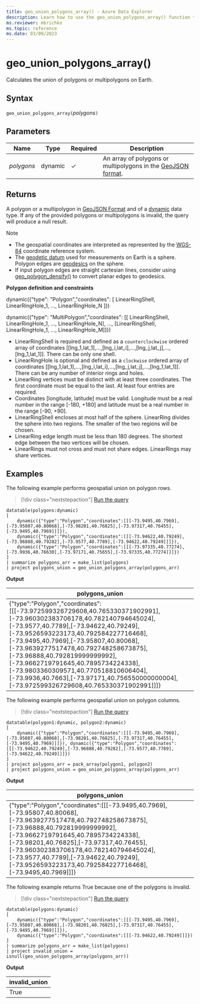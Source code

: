 ```yaml
---
title: geo_union_polygons_array() - Azure Data Explorer
description: Learn how to use the geo_union_polygons_array() function to calculate the union of polygons or multipolygons on Earth.
ms.reviewer: mbrichko
ms.topic: reference
ms.date: 03/09/2023
---
```

# geo_union_polygons_array()

Calculates the union of polygons or multipolygons on Earth.

## Syntax

`geo_union_polygons_array(`*polygons*`)`

## Parameters

|Name|Type|Required|Description|
|--|--|--|--|
| *polygons* | dynamic | &check; | An array of polygons or multipolygons in the [GeoJSON format](https://tools.ietf.org/html/rfc7946).|

## Returns

A polygon or a multipolygon in [GeoJSON Format](https://tools.ietf.org/html/rfc7946) and of a [dynamic](./scalar-data-types/dynamic.md) data type. If any of the provided polygons or multipolygons is invalid, the query will produce a null result.

> [!NOTE]
>
> * The geospatial coordinates are interpreted as represented by the [WGS-84](https://earth-info.nga.mil/index.php?dir=wgs84&action=wgs84) coordinate reference system.
> * The [geodetic datum](https://en.wikipedia.org/wiki/Geodetic_datum) used for measurements on Earth is a sphere. Polygon edges are [geodesics](https://en.wikipedia.org/wiki/Geodesic) on the sphere.
> * If input polygon edges are straight cartesian lines, consider using [geo_polygon_densify()](geo-polygon-densify-function.md) to convert planar edges to geodesics.

**Polygon definition and constraints**

dynamic({"type": "Polygon","coordinates": [ LinearRingShell, LinearRingHole_1, ..., LinearRingHole_N ]})

dynamic({"type": "MultiPolygon","coordinates": [[ LinearRingShell, LinearRingHole_1, ..., LinearRingHole_N], ..., [LinearRingShell, LinearRingHole_1, ..., LinearRingHole_M]]})

* LinearRingShell is required and defined as a `counterclockwise` ordered array of coordinates [[lng_1,lat_1],...,[lng_i,lat_i],...,[lng_j,lat_j],...,[lng_1,lat_1]]. There can be only one shell.
* LinearRingHole is optional and defined as a `clockwise` ordered array of coordinates [[lng_1,lat_1],...,[lng_i,lat_i],...,[lng_j,lat_j],...,[lng_1,lat_1]]. There can be any number of interior rings and holes.
* LinearRing vertices must be distinct with at least three coordinates. The first coordinate must be equal to the last. At least four entries are required.
* Coordinates [longitude, latitude] must be valid. Longitude must be a real number in the range [-180, +180] and latitude must be a real number in the range [-90, +90].
* LinearRingShell encloses at most half of the sphere. LinearRing divides the sphere into two regions. The smaller of the two regions will be chosen.
* LinearRing edge length must be less than 180 degrees. The shortest edge between the two vertices will be chosen.
* LinearRings must not cross and must not share edges. LinearRings may share vertices.

## Examples

The following example performs geospatial union on polygon rows.

> [!div class="nextstepaction"]
> <a href="https://dataexplorer.azure.com/clusters/help/databases/Samples?query=H4sIAAAAAAAAA52Ry26DMBBF93yF5RVINDJ+jUHKP2SPEHLBimjBRkAW9PHvJXVw6Tb2xnN0fXVnptXLdl97E4+uX6/OzkW7Wj10TRKVEdrOo4w/8bKOBhf44oU4xY1zU9tZvZgZF2VZvgA75TwXKScnyGVepR4JReDOFCFS7VBRkv0KpaJih8Ay8JCLAI+OVfWdpM/lkpR6G8pDMqmUekBFQ1zwGUAF3f/Pz4cAxnwvQIHv5jmTvmfJSBhEBn46QorDdI6/7ymiKvpC820Y9NR9GLTvsNbThM5o0O+m7rt5CctNNvk4uTfTLH/im+2c3eRX4/y7PvroNT6WyQ/35ucGMgIAAA==" target="_blank">Run the query</a>

```kusto
datatable(polygons:dynamic)
[
    dynamic({"type":"Polygon","coordinates":[[[-73.9495,40.7969],[-73.95807,40.80068],[-73.98201,40.76825],[-73.97317,40.76455],[-73.9495,40.7969]]]}),
    dynamic({"type":"Polygon","coordinates":[[[-73.94622,40.79249],[-73.96888,40.79282],[-73.9577,40.7789],[-73.94622,40.79249]]]}),
    dynamic({"type":"Polygon","coordinates":[[[-73.97335,40.77274],[-73.9936,40.76630],[-73.97171,40.75655],[-73.97335,40.77274]]]})
]
| summarize polygons_arr = make_list(polygons)
| project polygons_union = geo_union_polygons_array(polygons_arr)
```

**Output**

|polygons_union|
|---|
|{"type":"Polygon","coordinates":[[[-73.972599326729608,40.765330371902991],[-73.960302383706178,40.782140794645024],[-73.9577,40.7789],[-73.94622,40.79249],[-73.9526593223173,40.792584227716468],[-73.9495,40.7969],[-73.95807,40.80068],[-73.9639277517478,40.792748258673875],[-73.96888,40.792819999999992],[-73.9662719791645,40.7895734224338],[-73.9803360309571,40.770518810606404],[-73.9936,40.7663],[-73.97171,40.756550000000004],[-73.972599326729608,40.765330371902991]]]}|

The following example performs geospatial union on polygon columns.

> [!div class="nextstepaction"]
> <a href="https://dataexplorer.azure.com/clusters/help/databases/Samples?query=H4sIAAAAAAAAA5WQTQ6CMBCF95yi6QqSakqFdiDxDu4JIRUagz8tAVwQ9e6ChaqJG9vNzJeZNy+vkv3492flN+Y8HIwO02rQ8lKXBM2ELSTwMg+Nb279G+6HRuEU7+wgJrg0pq1qLXvV4TTLspXYrJMoiUlE1yLhSU4sioGKiQGlHBYIjIavQQ4sXqDYhMLCKHbwUzHPHwH53xNnzEqwyLniADBDYM6qsPcFuLnv5cmAl3t31LTmqMp+ya0rZNuiLWpkeZpKObiM39kGv/auujZ63DwoY+viU/Kt82qDJ6h5+jHDAQAA" target="_blank">Run the query</a>

```kusto
datatable(polygon1:dynamic, polygon2:dynamic)
[
    dynamic({"type":"Polygon","coordinates":[[[-73.9495,40.7969],[-73.95807,40.80068],[-73.98201,40.76825],[-73.97317,40.76455],[-73.9495,40.7969]]]}), dynamic({"type":"Polygon","coordinates":[[[-73.94622,40.79249],[-73.96888,40.79282],[-73.9577,40.7789],[-73.94622,40.79249]]]})
]
| project polygons_arr = pack_array(polygon1, polygon2)
| project polygons_union = geo_union_polygons_array(polygons_arr)
```

**Output**

|polygons_union|
|---|
|{"type":"Polygon","coordinates":[[[-73.9495,40.7969],[-73.95807,40.80068],[-73.9639277517478,40.792748258673875],[-73.96888,40.792819999999992],[-73.9662719791645,40.7895734224338],[-73.98201,40.76825],[-73.97317,40.76455],[-73.960302383706178,40.782140794645024],[-73.9577,40.7789],[-73.94622,40.79249],[-73.9526593223173,40.792584227716468],[-73.9495,40.7969]]]}|

The following example returns True because one of the polygons is invalid.

> [!div class="nextstepaction"]
> <a href="https://dataexplorer.azure.com/clusters/help/databases/Samples?query=H4sIAAAAAAAAA52QzYqDMBRG9z5FyMqALTH+JAp9h+5FJKOhZCYmksSCbefdxzZjcd17V/dw+Lh8A/frfikRT0YtF6NdPSyaj7JHUROBdf7P+A79MglYw3MQYQJ7Y+wgNffCwbppmgPNjlVeFUmOj7QqqzYJqGCYPhnDuGQbZASnL7FkpNggzVIaYF684T6xbX9R8tlfJSEhhuQhJ2qjB3DzOHIrbwJsBXTcWnACI/8RnZLOv5tBqz5Z8y16D6S+ciWHbtbS6NWWTs9KxRdhAur2aXyJ9ydCf8U93vV2AQAA" target="_blank">Run the query</a>

```kusto
datatable(polygons:dynamic)
[
    dynamic({"type":"Polygon","coordinates":[[[-73.9495,40.7969],[-73.95807,40.80068],[-73.98201,40.76825],[-73.97317,40.76455],[-73.9495,40.7969]]]}),
    dynamic({"type":"Polygon","coordinates":[[[-73.94622,40.79249]]]})
]
| summarize polygons_arr = make_list(polygons)
| project invalid_union = isnull(geo_union_polygons_array(polygons_arr))
```

**Output**

|invalid_union|
|---|
|True|
